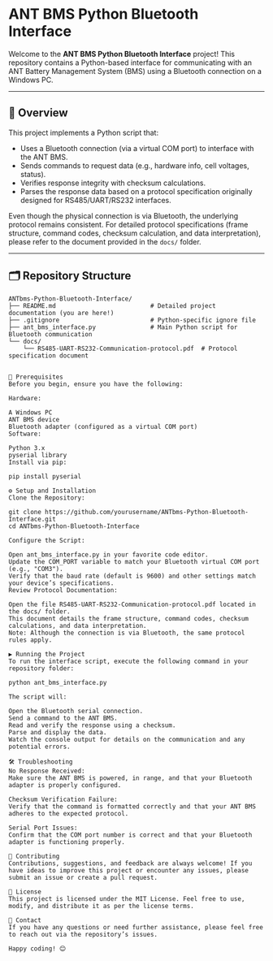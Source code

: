 # ANT BMS Python Bluetooth Interface 

Welcome to the **ANT BMS Python Bluetooth Interface** project! This repository contains a Python-based interface for communicating with an ANT Battery Management System (BMS) using a Bluetooth connection on a Windows PC.

---

## 📖 Overview

This project implements a Python script that:

- Uses a Bluetooth connection (via a virtual COM port) to interface with the ANT BMS.
- Sends commands to request data (e.g., hardware info, cell voltages, status).
- Verifies response integrity with checksum calculations.
- Parses the response data based on a protocol specification originally designed for RS485/UART/RS232 interfaces.

Even though the physical connection is via Bluetooth, the underlying protocol remains consistent. For detailed protocol specifications (frame structure, command codes, checksum calculation, and data interpretation), please refer to the document provided in the `docs/` folder.

---

## 🗂️ Repository Structure

```plaintext
ANTbms-Python-Bluetooth-Interface/
├── README.md                          # Detailed project documentation (you are here!)
├── .gitignore                         # Python-specific ignore file
├── ant_bms_interface.py               # Main Python script for Bluetooth communication
└── docs/
    └── RS485-UART-RS232-Communication-protocol.pdf  # Protocol specification document


🔧 Prerequisites
Before you begin, ensure you have the following:

Hardware:

A Windows PC
ANT BMS device
Bluetooth adapter (configured as a virtual COM port)
Software:

Python 3.x
pyserial library
Install via pip:

pip install pyserial

⚙️ Setup and Installation
Clone the Repository:

git clone https://github.com/yourusername/ANTbms-Python-Bluetooth-Interface.git
cd ANTbms-Python-Bluetooth-Interface

Configure the Script:

Open ant_bms_interface.py in your favorite code editor.
Update the COM_PORT variable to match your Bluetooth virtual COM port (e.g., "COM3").
Verify that the baud rate (default is 9600) and other settings match your device’s specifications.
Review Protocol Documentation:

Open the file RS485-UART-RS232-Communication-protocol.pdf located in the docs/ folder.
This document details the frame structure, command codes, checksum calculations, and data interpretation.
Note: Although the connection is via Bluetooth, the same protocol rules apply.

▶️ Running the Project
To run the interface script, execute the following command in your repository folder:

python ant_bms_interface.py

The script will:

Open the Bluetooth serial connection.
Send a command to the ANT BMS.
Read and verify the response using a checksum.
Parse and display the data.
Watch the console output for details on the communication and any potential errors.

🛠️ Troubleshooting
No Response Received:
Make sure the ANT BMS is powered, in range, and that your Bluetooth adapter is properly configured.

Checksum Verification Failure:
Verify that the command is formatted correctly and that your ANT BMS adheres to the expected protocol.

Serial Port Issues:
Confirm that the COM port number is correct and that your Bluetooth adapter is functioning properly.

🤝 Contributing
Contributions, suggestions, and feedback are always welcome! If you have ideas to improve this project or encounter any issues, please submit an issue or create a pull request.

📜 License
This project is licensed under the MIT License. Feel free to use, modify, and distribute it as per the license terms.

💬 Contact
If you have any questions or need further assistance, please feel free to reach out via the repository’s issues.

Happy coding! 😊
